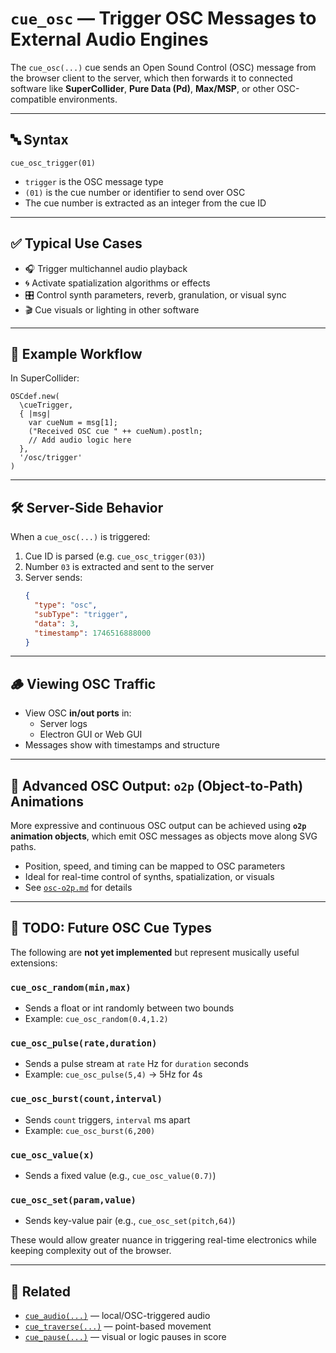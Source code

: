 
# `cue_osc` — Trigger OSC Messages to External Audio Engines

The `cue_osc(...)` cue sends an Open Sound Control (OSC) message from the browser client to the server, which then forwards it to connected software like **SuperCollider**, **Pure Data (Pd)**, **Max/MSP**, or other OSC-compatible environments.

---

## 🔤 Syntax

```
cue_osc_trigger(01)
```

- `trigger` is the OSC message type
- `(01)` is the cue number or identifier to send over OSC
- The cue number is extracted as an integer from the cue ID

---

## ✅ Typical Use Cases

- 🎧 Trigger multichannel audio playback
- 🌀 Activate spatialization algorithms or effects
- 🎛️ Control synth parameters, reverb, granulation, or visual sync
- 🎬 Cue visuals or lighting in other software

---

## 🧠 Example Workflow

In SuperCollider:

```supercollider
OSCdef.new(
  \cueTrigger,
  { |msg| 
    var cueNum = msg[1];
    ("Received OSC cue " ++ cueNum).postln;
    // Add audio logic here
  },
  '/osc/trigger'
)
```

---

## 🛠️ Server-Side Behavior

When a `cue_osc(...)` is triggered:

1. Cue ID is parsed (e.g. `cue_osc_trigger(03)`)
2. Number `03` is extracted and sent to the server
3. Server sends:
   ```json
   {
     "type": "osc",
     "subType": "trigger",
     "data": 3,
     "timestamp": 1746516888000
   }
   ```

---

## 🪵 Viewing OSC Traffic

- View OSC **in/out ports** in:
  - Server logs
  - Electron GUI or Web GUI
- Messages show with timestamps and structure

---

## 🔁 Advanced OSC Output: `o2p` (Object-to-Path) Animations

More expressive and continuous OSC output can be achieved using **`o2p` animation objects**, which emit OSC messages as objects move along SVG paths.

- Position, speed, and timing can be mapped to OSC parameters
- Ideal for real-time control of synths, spatialization, or visuals
- See [`osc-o2p.md`](osc-o2p.md) for details

---

## 🚧 TODO: Future OSC Cue Types

The following are **not yet implemented** but represent musically useful extensions:

### `cue_osc_random(min,max)`
- Sends a float or int randomly between two bounds
- Example: `cue_osc_random(0.4,1.2)`

### `cue_osc_pulse(rate,duration)`
- Sends a pulse stream at `rate` Hz for `duration` seconds
- Example: `cue_osc_pulse(5,4)` → 5Hz for 4s

### `cue_osc_burst(count,interval)`
- Sends `count` triggers, `interval` ms apart
- Example: `cue_osc_burst(6,200)`

### `cue_osc_value(x)`
- Sends a fixed value (e.g., `cue_osc_value(0.7)`)

### `cue_osc_set(param,value)`
- Sends key-value pair (e.g., `cue_osc_set(pitch,64)`)

These would allow greater nuance in triggering real-time electronics while keeping complexity out of the browser.

---

## 🧩 Related

- [`cue_audio(...)`](cue_audio.md) — local/OSC-triggered audio
- [`cue_traverse(...)`](cue_traverse.md) — point-based movement
- [`cue_pause(...)`](cue_pause.md) — visual or logic pauses in score
